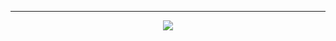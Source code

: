 <hr>
<p align="center">
  <a href="https://star-history.com/#4levy/Truemoney-API-redeemer&Tips-Discord/Cwelium&Date&theme=dark">
    <img src="https://api.star-history.com/svg?repos=4levy/Truemoney-API-redeemer&type=Date&theme=dark"">
  </a>
</p>
